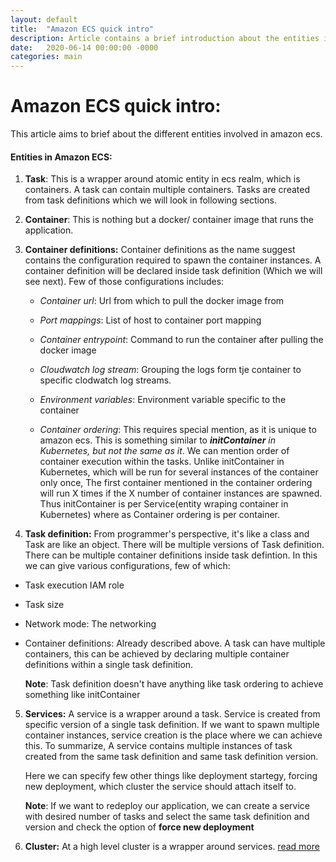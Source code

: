 ```yaml
---
layout: default
title:  "Amazon ECS quick intro"
description: Article contains a brief introduction about the entities involved in Amazon ecs. This also includes a brief comparison between kubernetes and amazon ecs, difference between initContainers and Container ordering.
date:   2020-06-14 00:00:00 -0000
categories: main
---
```

# Amazon ECS quick intro:

This article aims to brief about the different entities involved in amazon ecs.

#### Entities in Amazon ECS:

1. **Task**:
  This is a wrapper around atomic entity in ecs realm, which is containers. A task can contain multiple containers. 
  Tasks are created from task definitions which we will look in following sections.

2. **Container**:
  This is nothing but a docker/ container image that runs the application.

3. **Container definitions:** 
  Container definitions as the name suggest contains the configuration required to spawn the container instances. A container definition will be declared inside task definition (Which we will see next). Few of those configurations includes:
  
    - *Container url*:
      Url from which to pull the docker image from

    - *Port mappings*:
      List of host to container port mapping 

    - *Container entrypoint*:
      Command to run the container after pulling the docker image

    - *Cloudwatch log stream*:
      Grouping the logs form tje container to specific clodwatch log streams.

    - *Environment variables*: 
      Environment variable specific to the container

    - *Container ordering*: 
      This requires special mention, as it is unique to amazon ecs. This is something similar 
      to _**initContainer** in Kubernetes, but not the same as it_. We can mention order of container execution within the tasks.
      Unlike initContainer in Kubernetes, which will be run for several instances of the container only once, The first container mentioned in the container ordering will run X times if the X number of container instances are spawned. Thus initContainer is per Service(entity wraping container in Kubernetes) where as Container ordering is per container.

      
4. **Task definition:**
  From programmer's perspective, it's like a class and Task are like an object.
  There will be multiple versions of Task definition. There can be multiple container definitions inside task defintion. In this we can give various configurations, few of which:
  - Task execution IAM role
  - Task size
  - Network mode: The networking
  - Container definitions: Already described above. A task can have multiple containers, this can be achieved by declaring multiple container definitions within a single task definition.  
  
    **Note**: Task definition doesn't have anything like task ordering to achieve something like initContainer

5. **Services:**
  A service is a wrapper around a task. Service is created from specific version of a single task definition. 
  If we want to spawn multiple container instances, service creation is the place where we can achieve this. To 
  summarize, A service contains multiple instances of task created from the same task definition and same task 
  definition version. 
  
    Here we can specify few other things like deployment startegy, forcing new deployment, which cluster the 
    service should attach itself to. 
  
    **Note**: If we want to redeploy our application, we can create a service with desired number of tasks and 
    select the same task definition and version and check the option of **force new deployment**

6. **Cluster:**
  At a high level cluster is a wrapper around services. [read more](https://docs.aws.amazon.com/AmazonECS/latest/developerguide/clusters.html)